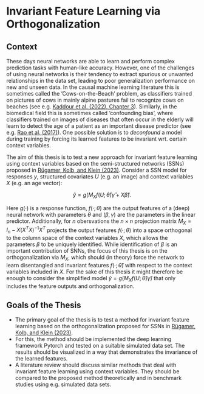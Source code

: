 # Invariant Feature Learning via Orthogonalization

## Context

These days neural networks are able to learn and perform complex prediction tasks
with human-like accuracy. However, one of the challenges of using neural networks is
their tendency to extract spurious or unwanted relationships in the data set, leading
to poor generalization performance on new and unseen data. In the causal machine
learning literature this is sometimes called the ’Cows-on-the-Beach’ problem, as classifiers trained on pictures of cows in mainly alpine pastures fail to recognize cows
on beaches (see e.g. [Kaddour et al. (2022), Chapter 3](https://arxiv.org/abs/2206.15475)). Similarly, in the biomedical
field this is sometimes called ’confounding bias’, where classifiers trained on images
of diseases that often occur in the elderly will learn to detect the age of a patient as
an important disease predictor (see e.g. [Rao et al. (2017)](https://pubmed.ncbi.nlm.nih.gov/28143776/)). One possible solution is to
*deconfound* a model during training by forcing its learned features to be invariant
wrt. certain context variables.

The aim of this thesis is to test a new approach for invariant feature learning using
context variables based on the semi-structured networks (SSNs) proposed in [Rügamer,
Kolb, and Klein (2023)](https://www.tandfonline.com/doi/full/10.1080/00031305.2022.2164054). Consider a SSN model for responses $y$, structured covariates
$U$ (e.g. an image) and context variables $X$ (e.g. an age vector):

$$ \hat{y} = g(M_X f(U;\hat{\theta}) \hat{\gamma} + X \hat{\beta}). $$

Here $g(·)$ is a response function, $f(· ; \theta)$ are the output features of a (deep) neural
network with parameters $\theta$ and $(\beta, \gamma)$ are the parameters in the linear predictor.
Additionally, for $n$ obersvations the $n × n$ projection matrix $M_X = I_n − X(X^TX)^{−1}X^T$
projects the output features $f(· ; \theta)$ into a space orthogonal to the column space of
the context variables $X$, which allows the parameters $\beta$ to be uniquely identified.
While identification of $\beta$ is an important contribution of SNNs, the focus of this thesis
is on the orthogonalization via $M_X$, which should (in theory) force the network to
learn disentangled and invariant features $f(· ;\hat{\theta})$ with respect to the context variables
included in $X$. For the sake of this thesis it might therefore be enough to consider
the simplified model $\hat{y} = g(M_X f(U; \hat{\theta}) \hat{\gamma})$
that only includes the feature outputs and
orthogonalization.

## Goals of the Thesis

-  The primary goal of the thesis is to test a method for invariant feature learning
based on the orthogonalization proposed for SSNs in [Rügamer, Kolb, and
Klein (2023)](https://www.tandfonline.com/doi/full/10.1080/00031305.2022.2164054).
-  For this, the method should be implemented the deep learning framework Pytorch and tested on a suitable simulated data set. The results should be visualized in a way that demonstrates the invariance of the learned features.
-  A literature review should discuss similar methods that deal with invariant feature learning using context variables. They should be compared to the proposed method theoretically and in benchmark studies using e.g. simulated data sets.
